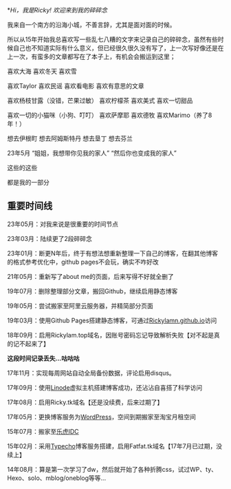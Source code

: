 **Hi，我是Ricky! 欢迎来到我的碎碎念* 

我来自一个南方的沿海小城，不善言辞，尤其是面对面的时候。

所以从15年开始我总喜欢写一些乱七八糟的文字来记录自己的碎碎念，虽然有些时候自己也不知道实际有什么意义，但已经很久很久没有写了，上一次写好像还是在上一次，有蛮多的文章都写在了本子上，有机会会搬运到这里；


喜欢大海 喜欢冬天 喜欢雪

喜欢Taylor 喜欢民谣 喜欢看电影 喜欢有意思的文章

喜欢杨枝甘露（没错，芒果过敏） 喜欢柠檬茶 喜欢美式 喜欢一切甜品

喜欢一切的小猫咪（小狗、叮叮） 喜欢萨摩耶 喜欢德牧 喜欢Marimo（养了8年！）

想去伊根町 想去阿姆斯特丹 想去垦丁 想去芬兰

23年5月  “姐姐，我想带你见我的家人”  “然后你也变成我的家人”

这些的这些

都是我的一部分


<h2>重要时间线</h2>
23年05月：对我来说是很重要的时间节点

23年03月：陆续更了2段碎碎念

23年01月：断更N年后，终于有想法想重新整理一下自己的博客，在翻其他博客的格式参考优化中，github pages不会玩，确实不咋好改

21年05月：重新写了about me的页面，后来写得不好就全删了

19年07月：删除整理部分文章，搬回Github，继续启用静态博客

19年05月：尝试搬家至阿里云服务器，并精简部分页面

19年03月：使用Github Pages搭建静态博客，可通过<a href="https://Rickylamn.github.io/">Rickylamn.github.io</a>访问

18年09月：启用Rickylam.top域名，因账号密码忘记导致解析失败【对不起是真的记不起来了】

**这段时间记录丢失...咕咕咕**  

17年11月：实现每周网站自动全局备份数据，评论启用disqus。

17年09月：使用<a href="https://www.linode.com/">Linode</a>虚拟主机搭建博客成功，还沾沾自喜搭了科学访问

17年08月：启用Ricky.tk域名【还是没续费，后来过期了】

17年05月：更换博客服务为<a href="https://cn.wordpress.org/">WordPress</a>，空间到期搬家至淘宝月租空间

15年07月：搬家至<a href="https://lehuidc.com/">乐虎IDC</a>

15年02月：采用<a href="http://typecho.org/">Typecho</a>博客服务搭建，启用Fatfat.tk域名【17年7月已过期，没续上】

14年08月：算是第一次学习了dw，然后就开始了各种折腾css，试过WP、ty、Hexo、solo、mblog/oneblog等等...
